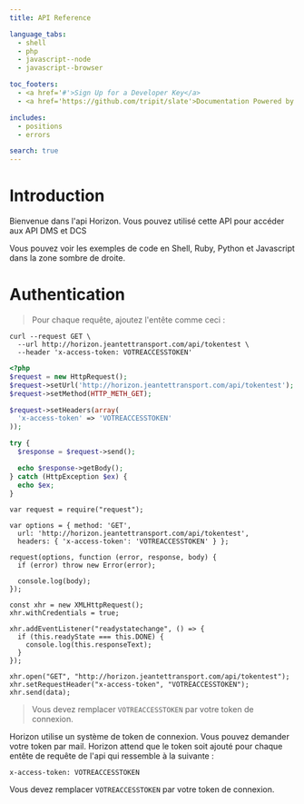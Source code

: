 ```yaml
---
title: API Reference

language_tabs:
  - shell
  - php
  - javascript--node
  - javascript--browser

toc_footers:
  - <a href='#'>Sign Up for a Developer Key</a>
  - <a href='https://github.com/tripit/slate'>Documentation Powered by Slate</a>

includes:
  - positions
  - errors

search: true
---
```


# Introduction

Bienvenue dans l'api Horizon. Vous pouvez utilisé cette API pour accéder aux API DMS et DCS

Vous pouvez voir les exemples de code en Shell, Ruby, Python et Javascript dans la zone sombre de droite.

# Authentication

> Pour chaque requête, ajoutez l'entête comme ceci :

```shell
curl --request GET \
  --url http://horizon.jeantettransport.com/api/tokentest \
  --header 'x-access-token: VOTREACCESSTOKEN'
```

```php
<?php
$request = new HttpRequest();
$request->setUrl('http://horizon.jeantettransport.com/api/tokentest');
$request->setMethod(HTTP_METH_GET);

$request->setHeaders(array(
  'x-access-token' => 'VOTREACCESSTOKEN'
));

try {
  $response = $request->send();

  echo $response->getBody();
} catch (HttpException $ex) {
  echo $ex;
}
```

```javascript--node
var request = require("request");

var options = { method: 'GET',
  url: 'http://horizon.jeantettransport.com/api/tokentest',
  headers: { 'x-access-token': 'VOTREACCESSTOKEN' } };

request(options, function (error, response, body) {
  if (error) throw new Error(error);

  console.log(body);
});
```

```javascript--browser
const xhr = new XMLHttpRequest();
xhr.withCredentials = true;

xhr.addEventListener("readystatechange", () => {
  if (this.readyState === this.DONE) {
    console.log(this.responseText);
  }
});

xhr.open("GET", "http://horizon.jeantettransport.com/api/tokentest");
xhr.setRequestHeader("x-access-token", "VOTREACCESSTOKEN");
xhr.send(data);
```

> Vous devez remplacer <code>VOTREACCESSTOKEN</code> par votre token de connexion.

Horizon utilise un système de token de connexion. Vous pouvez demander votre token par mail.
Horizon attend que le token soit ajouté pour chaque entête de requête de l'api qui ressemble à la suivante :

`x-access-token: VOTREACCESSTOKEN`

<aside class="notice">
Vous devez remplacer <code>VOTREACCESSTOKEN</code> par votre token de connexion.
</aside>
